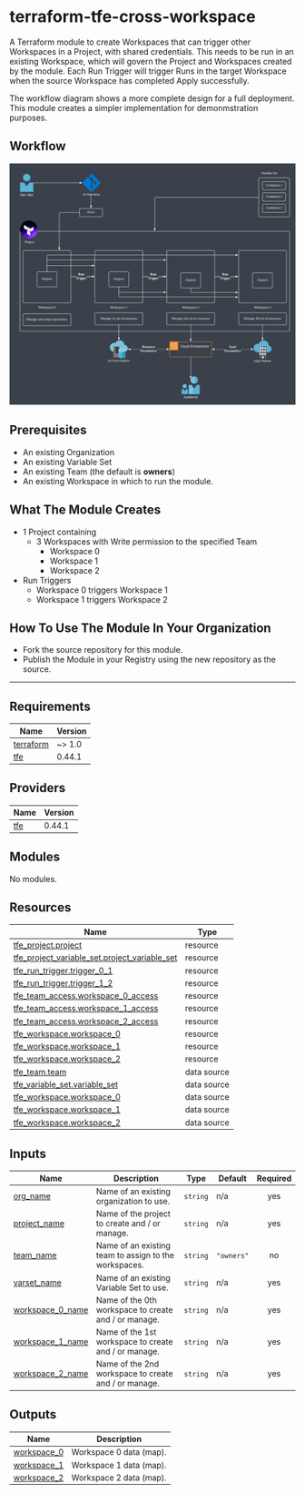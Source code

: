 # terraform-tfe-cross-workspace

A Terraform module to create Workspaces that can trigger other Workspaces in a Project, with shared credentials. This needs to be run in an existing Workspace, which will govern the Project and Workspaces created by the module. Each Run Trigger will trigger Runs in the target Workspace when the source Workspace has completed Apply successfully.

The workflow diagram shows a more complete design for a full deployment. This module creates a simpler implementation for demonmstration purposes.

## Workflow

![Full design workflow](./images/cross_workspace.png "Full design workflow")

## Prerequisites

- An existing Organization
- An existing Variable Set
- An existing Team (the default is **owners**)
- An existing Workspace in which to run the module.

## What The Module Creates

- 1 Project containing
    - 3 Workspaces with Write permission to the specified Team
        - Workspace 0
        - Workspace 1
        - Workspace 2
- Run Triggers
    - Workspace 0 triggers Workspace 1
    - Workspace 1 triggers Workspace 2

## How To Use The Module In Your Organization

- Fork the source repository for this module.
- Publish the Module in your Registry using the new repository as the source.

---

## Requirements

| Name | Version |
|------|---------|
| <a name="requirement_terraform"></a> [terraform](#requirement\_terraform) | ~> 1.0 |
| <a name="requirement_tfe"></a> [tfe](#requirement\_tfe) | 0.44.1 |

## Providers

| Name | Version |
|------|---------|
| <a name="provider_tfe"></a> [tfe](#provider\_tfe) | 0.44.1 |

## Modules

No modules.

## Resources

| Name | Type |
|------|------|
| [tfe_project.project](https://registry.terraform.io/providers/hashicorp/tfe/0.44.1/docs/resources/project) | resource |
| [tfe_project_variable_set.project_variable_set](https://registry.terraform.io/providers/hashicorp/tfe/0.44.1/docs/resources/project_variable_set) | resource |
| [tfe_run_trigger.trigger_0_1](https://registry.terraform.io/providers/hashicorp/tfe/0.44.1/docs/resources/run_trigger) | resource |
| [tfe_run_trigger.trigger_1_2](https://registry.terraform.io/providers/hashicorp/tfe/0.44.1/docs/resources/run_trigger) | resource |
| [tfe_team_access.workspace_0_access](https://registry.terraform.io/providers/hashicorp/tfe/0.44.1/docs/resources/team_access) | resource |
| [tfe_team_access.workspace_1_access](https://registry.terraform.io/providers/hashicorp/tfe/0.44.1/docs/resources/team_access) | resource |
| [tfe_team_access.workspace_2_access](https://registry.terraform.io/providers/hashicorp/tfe/0.44.1/docs/resources/team_access) | resource |
| [tfe_workspace.workspace_0](https://registry.terraform.io/providers/hashicorp/tfe/0.44.1/docs/resources/workspace) | resource |
| [tfe_workspace.workspace_1](https://registry.terraform.io/providers/hashicorp/tfe/0.44.1/docs/resources/workspace) | resource |
| [tfe_workspace.workspace_2](https://registry.terraform.io/providers/hashicorp/tfe/0.44.1/docs/resources/workspace) | resource |
| [tfe_team.team](https://registry.terraform.io/providers/hashicorp/tfe/0.44.1/docs/data-sources/team) | data source |
| [tfe_variable_set.variable_set](https://registry.terraform.io/providers/hashicorp/tfe/0.44.1/docs/data-sources/variable_set) | data source |
| [tfe_workspace.workspace_0](https://registry.terraform.io/providers/hashicorp/tfe/0.44.1/docs/data-sources/workspace) | data source |
| [tfe_workspace.workspace_1](https://registry.terraform.io/providers/hashicorp/tfe/0.44.1/docs/data-sources/workspace) | data source |
| [tfe_workspace.workspace_2](https://registry.terraform.io/providers/hashicorp/tfe/0.44.1/docs/data-sources/workspace) | data source |

## Inputs

| Name | Description | Type | Default | Required |
|------|-------------|------|---------|:--------:|
| <a name="input_org_name"></a> [org\_name](#input\_org\_name) | Name of an existing organization to use. | `string` | n/a | yes |
| <a name="input_project_name"></a> [project\_name](#input\_project\_name) | Name of the project to create and / or manage. | `string` | n/a | yes |
| <a name="input_team_name"></a> [team\_name](#input\_team\_name) | Name of an existing team to assign to the workspaces. | `string` | `"owners"` | no |
| <a name="input_varset_name"></a> [varset\_name](#input\_varset\_name) | Name of an existing Variable Set to use. | `string` | n/a | yes |
| <a name="input_workspace_0_name"></a> [workspace\_0\_name](#input\_workspace\_0\_name) | Name of the 0th workspace to create and / or manage. | `string` | n/a | yes |
| <a name="input_workspace_1_name"></a> [workspace\_1\_name](#input\_workspace\_1\_name) | Name of the 1st workspace to create and / or manage. | `string` | n/a | yes |
| <a name="input_workspace_2_name"></a> [workspace\_2\_name](#input\_workspace\_2\_name) | Name of the 2nd workspace to create and / or manage. | `string` | n/a | yes |

## Outputs

| Name | Description |
|------|-------------|
| <a name="output_workspace_0"></a> [workspace\_0](#output\_workspace\_0) | Workspace 0 data (map). |
| <a name="output_workspace_1"></a> [workspace\_1](#output\_workspace\_1) | Workspace 1 data (map). |
| <a name="output_workspace_2"></a> [workspace\_2](#output\_workspace\_2) | Workspace 2 data (map). |
